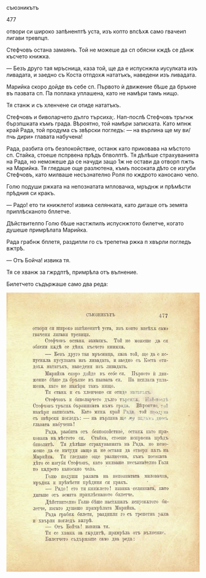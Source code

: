 ﻿съюзникътъ

477

отвори си широко запѣненптѣ уста, изъ копто впсѣхѫ само гвачеип лигави тревпцп.

Стефчовъ остана замаянъ. Той не можеше да сп обясни кждѣ се дѣнж късчето книжка.

— Безъ друго тая мръсница, каза той, ще да е испуснжла иусулката изъ ливадата, и заедно съ Коста отпдохѫ нататъкъ, наведени изъ ливадата.

Марийка скоро дойде въ себе сп. Първото ѝ движение бѣше да бръкне въ пазвата сп. Па поплака уплашена, като не намѣри тамъ нищо.

Тя станж и съ хленчене си отиде нататъкъ.

Стефчовъ и биволарчето дълго търсиха;. Нап-послѣ Стефчовъ тръгнж бързпшката къмъ града. Вѣроятно, той намѣри записката. Като мпнж край Рада, той продума съ звѣрски погледъ: — на върлина ще му ви/пчь дири» главата набучена!

Рада, разбита отъ безпокойствие, останж като приковава на мѣстото сп. Стайка, стоеше пспрвена прѣдъ бпволптѣ. Тя дѣлѣше страхуванията на Рада, но неможеше да се начуди защо 1ж не остави да отворп пжть на Марийка. Тя гледаше още разлютена, къмъ посоката дѣто се изгуби Стефчовъ, като милваше несъзнателно Роля по кждрото каносано чело.

Голю подуши ржката на непознатата мпловачка, мръднж и прѣмѣсти прѣдния си кракъ.

— Радо! ето ти книжлето! извика селянката, като дигаше отъ земята приплѣсканото бплетче.

Дѣйствителпо Голю бѣше настжпилъ испуснжтото билетче, когато душеше примрѣлата Марийка.

Рада грабнж бплетя, раздипли го съ трепетна ржка п хвърли погледъ вжтрѣ.

— Отъ Бойча! извика тя.

Тя се хванж за гжрдптѣ, примрѣла отъ вълнение.

Билетчето съдържаше само два реда:

![original](images/530.jpg)


